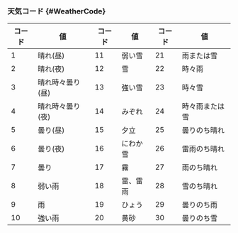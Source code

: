 ### 天気コード {#WeatherCode}

| コード | 値         | コード | 値        | コード | 値           |
|-----|-----------|-----|-----------|-----|-------------|
| 1   | 晴れ(昼)    | 11  | 弱い雪     | 21  | 雨または雪     |
| 2	  |晴れ(夜)    | 12  | 雪        | 22  | 時々雨       |
| 3   | 晴れ時々曇り(昼) | 13  | 強い雪     | 23  | 時々雪        |
| 4   | 晴れ時々曇り(夜) | 14  | みぞれ    | 24  | 時々雨または雪 |
| 5   | 曇り(昼) | 15  | 夕立      | 25  | 曇りのち晴れ    |
| 6   | 曇り(夜) | 16  | にわか雪     | 26  | 雷雨のち晴れ    |
| 7   | 曇り       | 17  | 霧       | 27   | 雨のち晴れ     |
| 8	  |弱い雨      | 18  | 雷、雷雨   | 28  | 雪のち晴れ      |
| 9	  |雨         | 19  | ひょう       | 29  | 曇りのち雨     |
| 10  |	強い雨      | 20  | 黄砂       | 30  | 曇りのち雪     |
